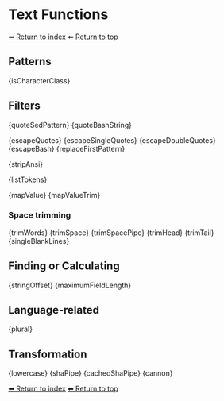 # Text Functions

[⬅ Return to index](index.md)
[⬅ Return to top](../index.md)

## Patterns

{isCharacterClass}

## Filters

{quoteSedPattern}
{quoteBashString}

{escapeQuotes}
{escapeSingleQuotes}
{escapeDoubleQuotes}
{escapeBash}
{replaceFirstPattern}

{stripAnsi}

{listTokens}

{mapValue}
{mapValueTrim}

### Space trimming

{trimWords}
{trimSpace}
{trimSpacePipe}
{trimHead}
{trimTail}
{singleBlankLines}

## Finding or Calculating

{stringOffset}
{maximumFieldLength}

## Language-related

{plural}

## Transformation

{lowercase}
{shaPipe}
{cachedShaPipe}
{cannon}

[⬅ Return to index](index.md)
[⬅ Return to top](../index.md)
